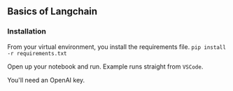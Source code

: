 ## Basics of Langchain

### Installation
From your virtual environment, you install the requirements file.
`pip install -r requirements.txt`

Open up your notebook and run. Example runs straight from `VSCode`.

You'll need an OpenAI key. 